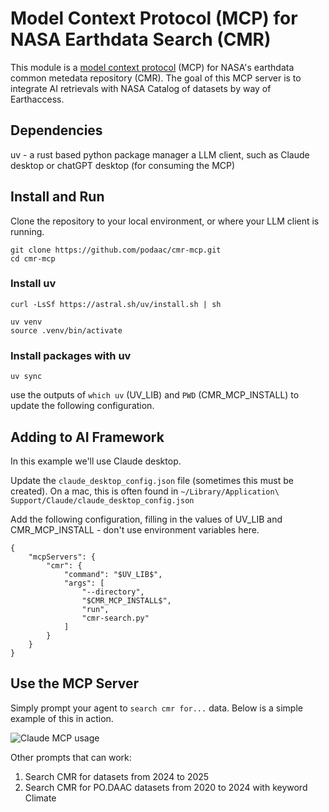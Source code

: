 # Model Context Protocol (MCP) for NASA Earthdata Search (CMR)

This module is a [model context protocol](https://modelcontextprotocol.io/introduction) (MCP) for NASA's earthdata common metedata repository (CMR). The goal of this MCP server is to integrate AI retrievals with NASA Catalog of datasets by way of Earthaccess.

## Dependencies
uv -  a rust based python package manager
a LLM client, such as Claude desktop or chatGPT desktop (for consuming the MCP)

## Install and Run

Clone the repository to your local environment, or where your LLM client is running.

```
git clone https://github.com/podaac/cmr-mcp.git
cd cmr-mcp
```


### Install uv 

```
curl -LsSf https://astral.sh/uv/install.sh | sh
```


```
uv venv
source .venv/bin/activate
```

###  Install packages with uv
```
uv sync
```

use the outputs of `which uv` (UV_LIB) and `PWD` (CMR_MCP_INSTALL) to update the following configuration.


## Adding to AI Framework

In this example we'll use Claude desktop.

Update the `claude_desktop_config.json` file (sometimes this must be created). On a mac, this is often found in `~/Library/Application\ Support/Claude/claude_desktop_config.json`

Add the following configuration, filling in the values of UV_LIB and CMR_MCP_INSTALL - don't use environment variables here.

```
{
    "mcpServers": {
        "cmr": {
            "command": "$UV_LIB$",
            "args": [
                "--directory",
                "$CMR_MCP_INSTALL$",
                "run",
                "cmr-search.py"
            ]
        }
    }
}
```

## Use the MCP Server

Simply prompt your agent to `search cmr for...` data. Below is a simple example of this in action.

![Claude MCP usage](assets/claude_integration.png)

Other prompts that can work:

1. Search CMR for datasets from 2024 to 2025
2. Search CMR for PO.DAAC datasets from 2020 to 2024 with keyword Climate




